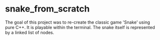 # snake_from_scratch
The goal of this project was to re-create the classic game 'Snake' using pure C++. It is playable within the terminal. The snake itself is represented by a linked list of nodes.
